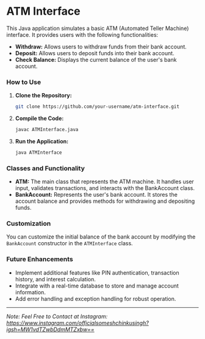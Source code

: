 

# ATM Interface

This Java application simulates a basic ATM (Automated Teller Machine) interface. It provides users with the following functionalities:

* **Withdraw:** Allows users to withdraw funds from their bank account.
* **Deposit:** Allows users to deposit funds into their bank account.
* **Check Balance:** Displays the current balance of the user's bank account.

### How to Use

1. **Clone the Repository:**
   ```bash
   git clone https://github.com/your-username/atm-interface.git
   ```
2. **Compile the Code:**
   ```bash
   javac ATMInterface.java
   ```
3. **Run the Application:**
   ```bash
   java ATMInterface
   ```

### Classes and Functionality

* **ATM:** The main class that represents the ATM machine. It handles user input, validates transactions, and interacts with the BankAccount class.
* **BankAccount:** Represents the user's bank account. It stores the account balance and provides methods for withdrawing and depositing funds.

### Customization

You can customize the initial balance of the bank account by modifying the `BankAccount` constructor in the `ATMInterface` class.

### Future Enhancements

* Implement additional features like PIN authentication, transaction history, and interest calculation.
* Integrate with a real-time database to store and manage account information.
* Add error handling and exception handling for robust operation.

---

*Note: Feel Free to Contact at Instagram: https://www.instagram.com/officialsomeshchinkusingh?igsh=MW1vdTZwbDdmMTZxbw==*
